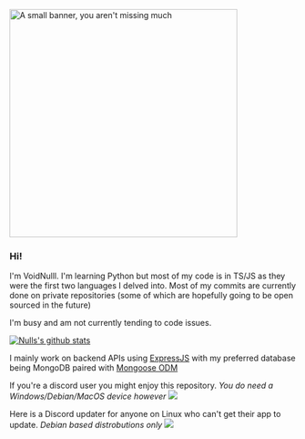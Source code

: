 <p>
    <img src="https://github.com/VoidNulll/VoidNulll/blob/master/Banner.svg?raw=true" alt="A small banner, you aren't missing much" width="400px"></i>
</p>

### Hi!

I'm VoidNulll. I'm learning Python but most of my code is in TS/JS as they were the first two languages I delved into.
Most of my commits are currently done on private repositories (some of which are hopefully going to be open sourced in the future)

I'm busy and am not currently tending to code issues.

[![Nulls's github stats](https://github-readme-stats.vercel.app/api?username=VoidNulll&hide=["contribs","issues","prs"]&show_icons=true&hide_rank=true&bg_color=464646&text_color=ffffff&title_color=77C8FF)](https://github.com/VoidNulll)

I mainly work on backend APIs using <a href="https://expressjs.com">ExpressJS</a> with my preferred database being MongoDB paired with <a href="https://https://mongoosejs.com/">Mongoose ODM</a>

If you're a discord user you might enjoy this repository. *You do need a Windows/Debian/MacOS device however*
<a href="https://github.com/VoidNulll/jsLiam">
  <img src="https://github-readme-stats.vercel.app/api/pin/?username=VoidNulll&repo=jsLiam&bg_color=464646&text_color=ffffff&title_color=77C8FF" />
</a>

Here is a Discord updater for anyone on Linux who can't get their app to update. *Debian based distrobutions only*
<a href="https://github.com/VoidNulll/discord-updaters">
  <img src="https://github-readme-stats.vercel.app/api/pin/?username=VoidNulll&repo=discord-updaters&bg_color=464646&text_color=ffffff&title_color=77C8FF" />
</a>
